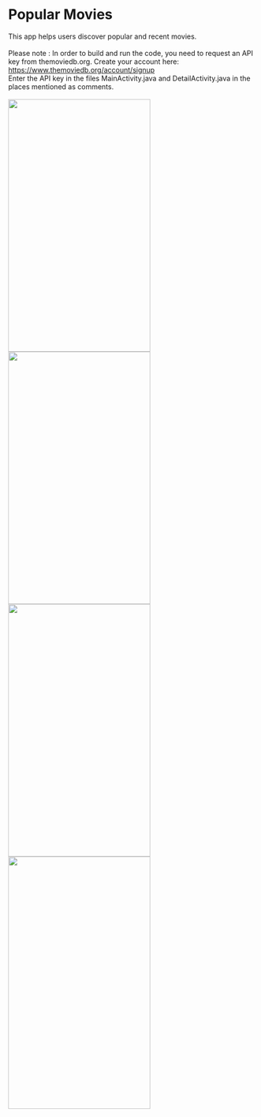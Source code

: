 # Popular Movies
This app helps users discover popular and recent movies. </br></br>
Please note : In order to build and run the code, you need to request an API key from themoviedb.org. Create your account here:
https://www.themoviedb.org/account/signup </br>
Enter the API key in the files MainActivity.java and DetailActivity.java in the places mentioned as comments. </br></br>
<img src="https://github.com/Shrreya/Popular-Movies-Stage-1/blob/master/Screenshots/1.png" width="288" height="512" />
<img src="https://github.com/Shrreya/Popular-Movies-Stage-1/blob/master/Screenshots/2.png" width="288" height="512" />
<img src="https://github.com/Shrreya/Popular-Movies-Stage-1/blob/master/Screenshots/3.png" width="288" height="512" />
<img src="https://github.com/Shrreya/Popular-Movies-Stage-1/blob/master/Screenshots/4.png" width="288" height="512" />
